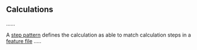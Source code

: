 ## Calculations

......


A [step pattern](features.md#steps) defines the calculation as able to match calculation steps
in a [feature file](features.md)  .....






